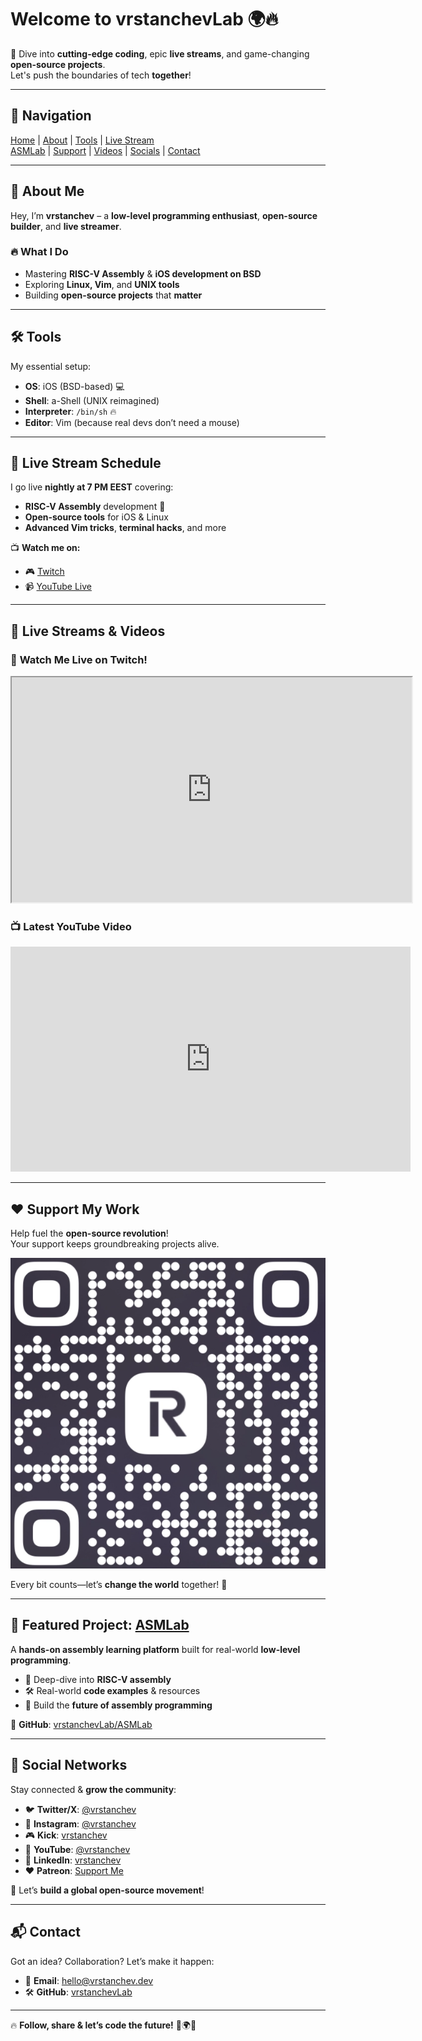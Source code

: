 # Welcome to **vrstanchevLab** 🌍🔥  

🚀 Dive into **cutting-edge coding**, epic **live streams**, and game-changing **open-source projects**.  
Let's push the boundaries of tech **together**!  

---

## 📌 Navigation  
[Home](#welcome-to-vrstanchevlab-) | [About](#about-me-) | [Tools](#tools-) | [Live Stream](#live-stream-schedule-)  
[ASMLab](#featured-project-) | [Support](#support-my-project-) | [Videos](#live-stream--videos-) | [Socials](#social-networks-) | [Contact](#contact-me-)  

---

## 👤 About Me  

Hey, I’m **vrstanchev** – a **low-level programming enthusiast**, **open-source builder**, and **live streamer**.  

### 🔥 What I Do  
- Mastering **RISC-V Assembly** & **iOS development on BSD**  
- Exploring **Linux, Vim**, and **UNIX tools**  
- Building **open-source projects** that **matter**  

---

## 🛠 Tools  

My essential setup:  
- **OS**: iOS (BSD-based) 💻  
- **Shell**: a-Shell (UNIX reimagined)  
- **Interpreter**: `/bin/sh` 🔥  
- **Editor**: Vim (because real devs don’t need a mouse)  

---

## 📅 Live Stream Schedule  

I go live **nightly at 7 PM EEST** covering:  
- **RISC-V Assembly** development 🚀  
- **Open-source tools** for iOS & Linux  
- **Advanced Vim tricks**, **terminal hacks**, and more  

📺 **Watch me on:**  
- 🎮 [Twitch](https://www.twitch.tv/vrstanchev)  
- 📹 [YouTube Live](https://www.youtube.com/@vrstanchev/live)  

---

## 🎥 Live Streams & Videos  

### 🔴 **Watch Me Live on Twitch!**  

<iframe
    src="https://player.twitch.tv/?channel=vrstanchev&muted=true&parent=vrstanchev.dev"
    height="360"
    width="640"
    allowfullscreen>
</iframe>

### 📺 **Latest YouTube Video**  

<iframe
    width="640"
    height="360"
    src="https://www.youtube.com/embed/iWKQJDJSvQ0"
    title="YouTube video player"
    frameborder="0"
    allow="accelerometer; autoplay; clipboard-write; encrypted-media; gyroscope; picture-in-picture; web-share"
    referrerpolicy="strict-origin-when-cross-origin"
    allowfullscreen>
</iframe>

---

## ❤️ Support My Work  

Help fuel the **open-source revolution**!  
Your support keeps groundbreaking projects alive.  

![Support QR Code](qr.png)  

Every bit counts—let’s **change the world** together! 🙌  

---

## 🌟 Featured Project: [ASMLab](https://github.com/vrstanchevLab/ASMLab)  

A **hands-on assembly learning platform** built for real-world **low-level programming**.  
- 📖 Deep-dive into **RISC-V assembly**  
- 🛠 Real-world **code examples** & resources  
- 🚀 Build the **future of assembly programming**  

🔗 **GitHub**: [vrstanchevLab/ASMLab](https://github.com/vrstanchevLab/ASMLab)  

---

## 📢 Social Networks  

Stay connected & **grow the community**:  
- 🐦 **Twitter/X**: [@vrstanchev](https://twitter.com/vrstanchev)  
- 📸 **Instagram**: [@vrstanchev](https://www.instagram.com/vrstanchev/)  
- 🎮 **Kick**: [vrstanchev](https://kick.com/vrstanchev)  
- 🎥 **YouTube**: [@vrstanchev](https://www.youtube.com/@vrstanchev)  
- 💼 **LinkedIn**: [vrstanchev](https://www.linkedin.com/in/vrstanchev)  
- ❤️ **Patreon**: [Support Me](https://www.patreon.com/vrstanchev)  

🚀 Let’s **build a global open-source movement**!  

---

## 📬 Contact  

Got an idea? Collaboration? Let’s make it happen:  
- 📧 **Email**: [hello@vrstanchev.dev](mailto:hello@vrstanchev.dev)  
- 🛠 **GitHub**: [vrstanchevLab](https://github.com/vrstanchevLab)  

---

🔥 **Follow, share & let’s code the future!** 🚀🌍🔥
